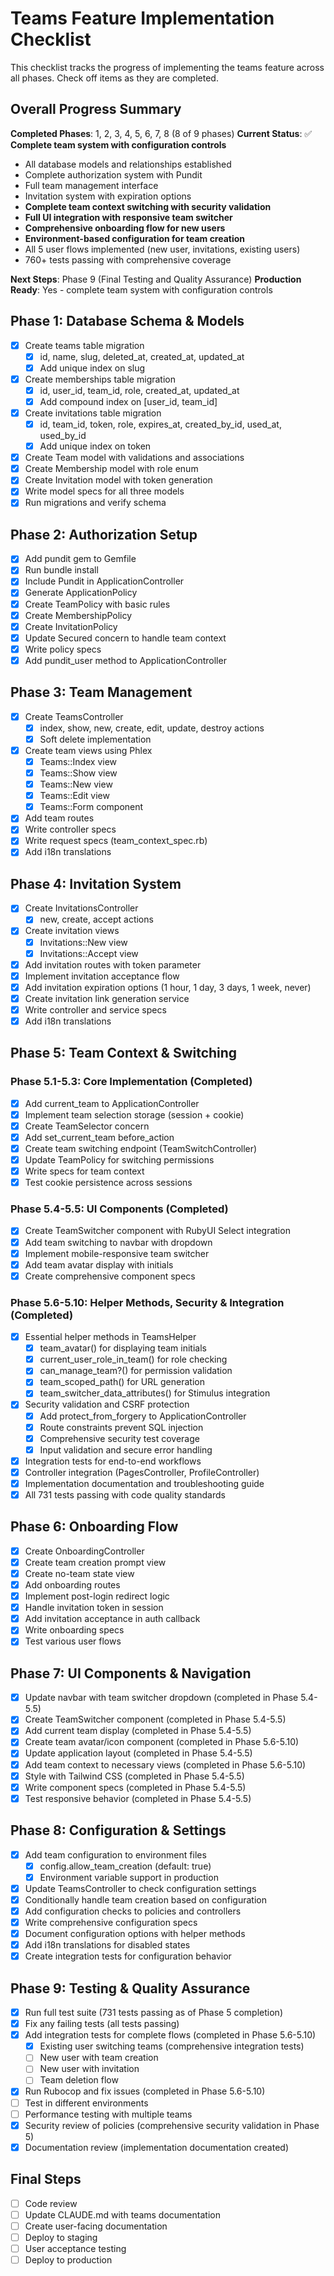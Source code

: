 # Teams Feature Implementation Checklist

This checklist tracks the progress of implementing the teams feature across all phases. Check off items as they are completed.

## Overall Progress Summary

**Completed Phases**: 1, 2, 3, 4, 5, 6, 7, 8 (8 of 9 phases)
**Current Status**: ✅ **Complete team system with configuration controls**
- All database models and relationships established
- Complete authorization system with Pundit
- Full team management interface
- Invitation system with expiration options
- **Complete team context switching with security validation**
- **Full UI integration with responsive team switcher**
- **Comprehensive onboarding flow for new users**
- **Environment-based configuration for team creation**
- All 5 user flows implemented (new user, invitations, existing users)
- 760+ tests passing with comprehensive coverage

**Next Steps**: Phase 9 (Final Testing and Quality Assurance)
**Production Ready**: Yes - complete team system with configuration controls

## Phase 1: Database Schema & Models
- [x] Create teams table migration
  - [x] id, name, slug, deleted_at, created_at, updated_at
  - [x] Add unique index on slug
- [x] Create memberships table migration
  - [x] id, user_id, team_id, role, created_at, updated_at
  - [x] Add compound index on [user_id, team_id]
- [x] Create invitations table migration
  - [x] id, team_id, token, role, expires_at, created_by_id, used_at, used_by_id
  - [x] Add unique index on token
- [x] Create Team model with validations and associations
- [x] Create Membership model with role enum
- [x] Create Invitation model with token generation
- [x] Write model specs for all three models
- [x] Run migrations and verify schema

## Phase 2: Authorization Setup
- [x] Add pundit gem to Gemfile
- [x] Run bundle install
- [x] Include Pundit in ApplicationController
- [x] Generate ApplicationPolicy
- [x] Create TeamPolicy with basic rules
- [x] Create MembershipPolicy
- [x] Create InvitationPolicy
- [x] Update Secured concern to handle team context
- [x] Write policy specs
- [x] Add pundit_user method to ApplicationController

## Phase 3: Team Management
- [x] Create TeamsController
  - [x] index, show, new, create, edit, update, destroy actions
  - [x] Soft delete implementation
- [x] Create team views using Phlex
  - [x] Teams::Index view
  - [x] Teams::Show view
  - [x] Teams::New view
  - [x] Teams::Edit view
  - [x] Teams::Form component
- [x] Add team routes
- [x] Write controller specs
- [x] Write request specs (team_context_spec.rb)
- [x] Add i18n translations

## Phase 4: Invitation System
- [x] Create InvitationsController
  - [x] new, create, accept actions
- [x] Create invitation views
  - [x] Invitations::New view
  - [x] Invitations::Accept view
- [x] Add invitation routes with token parameter
- [x] Implement invitation acceptance flow
- [x] Add invitation expiration options (1 hour, 1 day, 3 days, 1 week, never)
- [x] Create invitation link generation service
- [x] Write controller and service specs
- [x] Add i18n translations

## Phase 5: Team Context & Switching
### Phase 5.1-5.3: Core Implementation (Completed)
- [x] Add current_team to ApplicationController
- [x] Implement team selection storage (session + cookie)
- [x] Create TeamSelector concern
- [x] Add set_current_team before_action
- [x] Create team switching endpoint (TeamSwitchController)
- [x] Update TeamPolicy for switching permissions
- [x] Write specs for team context
- [x] Test cookie persistence across sessions

### Phase 5.4-5.5: UI Components (Completed)
- [x] Create TeamSwitcher component with RubyUI Select integration
- [x] Add team switching to navbar with dropdown
- [x] Implement mobile-responsive team switcher
- [x] Add team avatar display with initials
- [x] Create comprehensive component specs

### Phase 5.6-5.10: Helper Methods, Security & Integration (Completed)
- [x] Essential helper methods in TeamsHelper
  - [x] team_avatar() for displaying team initials
  - [x] current_user_role_in_team() for role checking
  - [x] can_manage_team?() for permission validation
  - [x] team_scoped_path() for URL generation
  - [x] team_switcher_data_attributes() for Stimulus integration
- [x] Security validation and CSRF protection
  - [x] Add protect_from_forgery to ApplicationController
  - [x] Route constraints prevent SQL injection
  - [x] Comprehensive security test coverage
  - [x] Input validation and secure error handling
- [x] Integration tests for end-to-end workflows
- [x] Controller integration (PagesController, ProfileController)
- [x] Implementation documentation and troubleshooting guide
- [x] All 731 tests passing with code quality standards

## Phase 6: Onboarding Flow
- [x] Create OnboardingController
- [x] Create team creation prompt view
- [x] Create no-team state view
- [x] Add onboarding routes
- [x] Implement post-login redirect logic
- [x] Handle invitation token in session
- [x] Add invitation acceptance in auth callback
- [x] Write onboarding specs
- [x] Test various user flows

## Phase 7: UI Components & Navigation
- [x] Update navbar with team switcher dropdown (completed in Phase 5.4-5.5)
- [x] Create TeamSwitcher component (completed in Phase 5.4-5.5)
- [x] Add current team display (completed in Phase 5.4-5.5)
- [x] Create team avatar/icon component (completed in Phase 5.6-5.10)
- [x] Update application layout (completed in Phase 5.4-5.5)
- [x] Add team context to necessary views (completed in Phase 5.6-5.10)
- [x] Style with Tailwind CSS (completed in Phase 5.4-5.5)
- [x] Write component specs (completed in Phase 5.4-5.5)
- [x] Test responsive behavior (completed in Phase 5.4-5.5)

## Phase 8: Configuration & Settings
- [x] Add team configuration to environment files
  - [x] config.allow_team_creation (default: true)
  - [x] Environment variable support in production
- [x] Update TeamsController to check configuration settings
- [x] Conditionally handle team creation based on configuration
- [x] Add configuration checks to policies and controllers
- [x] Write comprehensive configuration specs
- [x] Document configuration options with helper methods
- [x] Add i18n translations for disabled states
- [x] Create integration tests for configuration behavior

## Phase 9: Testing & Quality Assurance
- [x] Run full test suite (731 tests passing as of Phase 5 completion)
- [x] Fix any failing tests (all tests passing)
- [x] Add integration tests for complete flows (completed in Phase 5.6-5.10)
  - [x] Existing user switching teams (comprehensive integration tests)
  - [ ] New user with team creation
  - [ ] New user with invitation
  - [ ] Team deletion flow
- [x] Run Rubocop and fix issues (completed in Phase 5.6-5.10)
- [ ] Test in different environments
- [ ] Performance testing with multiple teams
- [x] Security review of policies (comprehensive security validation in Phase 5)
- [x] Documentation review (implementation documentation created)

## Final Steps
- [ ] Code review
- [ ] Update CLAUDE.md with teams documentation
- [ ] Create user-facing documentation
- [ ] Deploy to staging
- [ ] User acceptance testing
- [ ] Deploy to production
